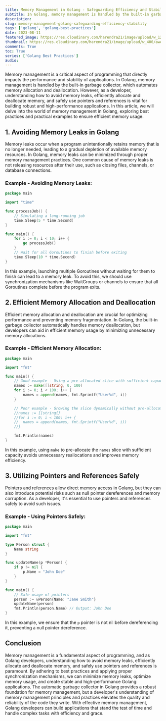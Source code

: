 ```yaml
---
title: Memory Management in Golang - Safeguarding Efficiency and Stability
subtitle: In Golang, memory management is handled by the built-in garbage collector, which automates memory allocation and deallocation.
description: 
slug: memory-management-golang-safeguarding-efficiency-stability
tags: ['golang', 'golang-best-practices']
date: 2023-08-11
featured_image: https://res.cloudinary.com/harendra21/image/upload/w_1200/awesome-blog/awesome-golang/Memory_Management_h0doc7.png
thumbnail: https://res.cloudinary.com/harendra21/image/upload/w_400/awesome-blog/awesome-golang/Memory_Management_h0doc7.png
comments: True
toc: True
series: ['Golang Best Practices']
audio: 
---
```


Memory management is a critical aspect of programming that directly impacts the performance and stability of applications. In Golang, memory management is handled by the built-in garbage collector, which automates memory allocation and deallocation. However, as a developer, understanding how to avoid memory leaks, efficiently allocate and deallocate memory, and safely use pointers and references is vital for building robust and high-performance applications. In this article, we will delve into the world of memory management in Golang, exploring best practices and practical examples to ensure efficient memory usage.

## 1. Avoiding Memory Leaks in Golang

Memory leaks occur when a program unintentionally retains memory that is no longer needed, leading to a gradual depletion of available memory resources. In Golang, memory leaks can be minimized through proper memory management practices. One common cause of memory leaks is not releasing resources after their use, such as closing files, channels, or database connections.

### Example - Avoiding Memory Leaks:

```go
package main

import "time"

func processJob() {
	// Simulating a long-running job
	time.Sleep(5 * time.Second)
}

func main() {
	for i := 0; i < 10; i++ {
		go processJob()
	}
	// Wait for all Goroutines to finish before exiting
	time.Sleep(10 * time.Second)
}
```

In this example, launching multiple Goroutines without waiting for them to finish can lead to a memory leak. To avoid this, we should use synchronization mechanisms like WaitGroups or channels to ensure that all Goroutines complete before the program exits.

## 2. Efficient Memory Allocation and Deallocation

Efficient memory allocation and deallocation are crucial for optimizing performance and preventing memory fragmentation. In Golang, the built-in garbage collector automatically handles memory deallocation, but developers can aid in efficient memory usage by minimizing unnecessary memory allocations.

### Example - Efficient Memory Allocation:

```go
package main

import "fmt"

func main() {
	// Good example - Using a pre-allocated slice with sufficient capacity
	names := make([]string, 0, 100)
	for i := 0; i < 100; i++ {
		names = append(names, fmt.Sprintf("User%d", i))
	}

	// Poor example - Growing the slice dynamically without pre-allocation
	//names := []string{}
	//for i := 0; i < 100; i++ {
	//	names = append(names, fmt.Sprintf("User%d", i))
	//}

	fmt.Println(names)
}
```

In this example, using `make` to pre-allocate the `names` slice with sufficient capacity avoids unnecessary reallocations and improves memory efficiency.

## 3. Utilizing Pointers and References Safely

Pointers and references allow direct memory access in Golang, but they can also introduce potential risks such as null pointer dereferences and memory corruption. As a developer, it's essential to use pointers and references safely to avoid such issues.

### Example - Using Pointers Safely:

```go
package main

import "fmt"

type Person struct {
	Name string
}

func updateName(p *Person) {
	if p != nil {
		p.Name = "John Doe"
	}
}

func main() {
	// Safe usage of pointers
	person := &Person{Name: "Jane Smith"}
	updateName(person)
	fmt.Println(person.Name) // Output: John Doe
}
```

In this example, we ensure that the `p` pointer is not nil before dereferencing it, preventing a null pointer dereference.

## Conclusion

Memory management is a fundamental aspect of programming, and as Golang developers, understanding how to avoid memory leaks, efficiently allocate and deallocate memory, and safely use pointers and references is paramount. By adhering to best practices and applying proper synchronization mechanisms, we can minimize memory leaks, optimize memory usage, and create stable and high-performance Golang applications. The automatic garbage collector in Golang provides a robust foundation for memory management, but a developer's understanding of memory management principles and practices elevates the quality and reliability of the code they write. With effective memory management, Golang developers can build applications that stand the test of time and handle complex tasks with efficiency and grace.